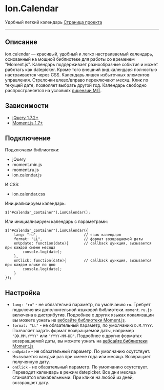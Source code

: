 # Ion.Calendar
Удобный легкий календарь <a href="http://ionden.com/a/plugins/ion.calendar/">Страница проекта</a>

***

## Описание
ion.calendar — красивый, удобный и легко настраиваемый календарь, основанный на мощной библиотеке для работы со временем "Moment.js". Календарь поддерживает разнообразные события и может работать как datepicker. Кроме того внешний вид календаря полностью настраивается через CSS.
Календарь лишен избыточных элементов управления. Стрелочки влево/вправо переключают месяц. Клик по текущей дате, позволяет выбрать другой год.
Календарь свободно распространяется на условиях <a href="http://ionden.com/a/licence.html">лицензии MIT</a>.

## Зависимости
* <a href="http://jquery.com/" target="_blank">jQuery 1.7.2+</a>
* <a href="http://momentjs.com/" target="_blank">Moment.js 1.7+</a>


## Подключение

Подключаем библиотеки:
* jQuery
* moment.min.js
* moment.ru.js
* ion.calendar.js

И CSS:
* ion.calendar.css

Инициализируем календарь:
<pre><code>$("#calendar_container").ionCalendar();</code></pre>

Или инициализируем календарь с параметрами:
<pre><code>$("#calendar_container").ionCalendar({
    lang: "ru",                     // язык календаря
    format: "LL",                   // формат возвращаемой даты
    onUpdate: function(date){       // callback функция, вызывается при каждой смене месяца
        console.log(date);
    },
    onClick: function(date){        // callback функция, вызывается при каждом клике по дню
        console.log(date);
    }
});
</code></pre>


## Настройка

* <code>lang: "ru"</code> - не обязательнй параметр, по умолчанию <code>ru</code>. Требует подключения дополнительной языковой библиотеки. <code>moment.ru.js</code> включена в дистрибутив. Подробнее о других языках локализации вы можете узнать на <a href="http://momentjs.com/docs/#/i18n/changing-language/">вебсайте библиотеки Moment.js</a>.
* <code>format: "LL"</code> - не обязательный параметр, по умолчанию <code>D.M.YYYY</code>. Позволяет задать формат возвращаемой даты, например <code>"DD.MM.YYYY"</code> или <code>"YYYY-MM-DD"</code>. Подробнее о других форматах возвращаемой даты, вы можете узнать на <a href="http://momentjs.com/docs/#/displaying/format/">вебсайте библиотеки Moment.js</a>
* <code>onUpdate</code> - не обазательный параметр. По умолчанию осутствует. Вызывается каждый раз при смене года или месяца. Возвращает полученную дату.
* <code>onClick</code> - не обазательный параметр. По умолчанию осутствует. Переводит календарь в режим datepicker. Все дни месяца становятся кликабельными. При клике на любой из дней, возвращает дату.